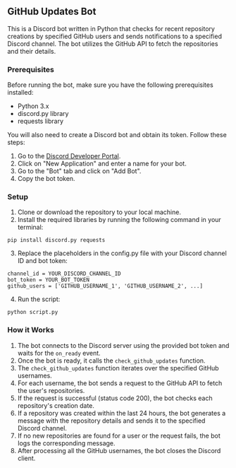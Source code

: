 ## GitHub Updates Bot

This is a Discord bot written in Python that checks for recent repository creations by specified GitHub users and sends notifications to a specified Discord channel. The bot utilizes the GitHub API to fetch the repositories and their details.

### Prerequisites
Before running the bot, make sure you have the following prerequisites installed:
- Python 3.x
- discord.py library
- requests library

You will also need to create a Discord bot and obtain its token. Follow these steps:
1. Go to the [Discord Developer Portal](https://discord.com/developers/applications).
2. Click on "New Application" and enter a name for your bot.
3. Go to the "Bot" tab and click on "Add Bot".
4. Copy the bot token.


### Setup
1. Clone or download the repository to your local machine.
2. Install the required libraries by running the following command in your terminal:
```
pip install discord.py requests
```
3. Replace the placeholders in the config.py file with your Discord channel ID and bot token:
```
channel_id = YOUR_DISCORD_CHANNEL_ID
bot_token = YOUR_BOT_TOKEN
github_users = ['GITHUB_USERNAME_1', 'GITHUB_USERNAME_2', ...]
```
4. Run the script: 
```
python script.py
```

### How it Works
1. The bot connects to the Discord server using the provided bot token and waits for the `on_ready` event.
2. Once the bot is ready, it calls the `check_github_updates` function.
3. The `check_github_updates` function iterates over the specified GitHub usernames.
4. For each username, the bot sends a request to the GitHub API to fetch the user's repositories.
5. If the request is successful (status code 200), the bot checks each repository's creation date.
6. If a repository was created within the last 24 hours, the bot generates a message with the repository details and sends it to the specified Discord channel.
7. If no new repositories are found for a user or the request fails, the bot logs the corresponding message.
8. After processing all the GitHub usernames, the bot closes the Discord client.
